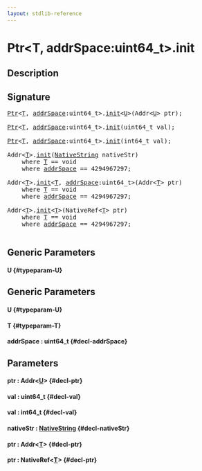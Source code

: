 ```yaml
---
layout: stdlib-reference
---
```


# Ptr\<T, addrSpace:uint64\_t\>\.init

## Description





## Signature 

<pre>
<a href="/stdlib-reference/types/Ptr/index" class="code_type">Ptr</a>&lt;<a href="/stdlib-reference/types/Ptr/index#typeparam-T" class="code_type">T</a>, <a href="/stdlib-reference/types/Ptr/index#decl-addrSpace" class="code_var">addrSpace</a>:uint64_t&gt;.<a href="/stdlib-reference/types/Ptr/init">init</a>&lt;<a href="/stdlib-reference/types/Ptr/init#typeparam-U" class="code_type">U</a>&gt;(Addr&lt;<a href="/stdlib-reference/types/Ptr/init#typeparam-U" class="code_type">U</a>&gt; ptr);

<a href="/stdlib-reference/types/Ptr/index" class="code_type">Ptr</a>&lt;<a href="/stdlib-reference/types/Ptr/index#typeparam-T" class="code_type">T</a>, <a href="/stdlib-reference/types/Ptr/index#decl-addrSpace" class="code_var">addrSpace</a>:uint64_t&gt;.<a href="/stdlib-reference/types/Ptr/init">init</a>(uint64_t val);

<a href="/stdlib-reference/types/Ptr/index" class="code_type">Ptr</a>&lt;<a href="/stdlib-reference/types/Ptr/index#typeparam-T" class="code_type">T</a>, <a href="/stdlib-reference/types/Ptr/index#decl-addrSpace" class="code_var">addrSpace</a>:uint64_t&gt;.<a href="/stdlib-reference/types/Ptr/init">init</a>(int64_t val);

Addr&lt;<a href="/stdlib-reference/types/Ptr/index#typeparam-T" class="code_type">T</a>&gt;.<a href="/stdlib-reference/types/Ptr/init">init</a>(<a href="/stdlib-reference/types/NativeString/index" class="code_type">NativeString</a> nativeStr)
    <span class='code_keyword'>where</span> <a href="/stdlib-reference/types/Ptr/index#typeparam-T" class="code_type">T</a> == void
    <span class='code_keyword'>where</span> <a href="/stdlib-reference/types/Ptr/index#decl-addrSpace" class="code_var">addrSpace</a> == 4294967297;

Addr&lt;<a href="/stdlib-reference/types/Ptr/index#typeparam-T" class="code_type">T</a>&gt;.<a href="/stdlib-reference/types/Ptr/init">init</a>&lt;<a href="/stdlib-reference/types/Ptr/index#typeparam-T" class="code_type">T</a>, <a href="/stdlib-reference/types/Ptr/index#decl-addrSpace" class="code_var">addrSpace</a>:uint64_t&gt;(Addr&lt;<a href="/stdlib-reference/types/Ptr/index#typeparam-T" class="code_type">T</a>&gt; ptr)
    <span class='code_keyword'>where</span> <a href="/stdlib-reference/types/Ptr/index#typeparam-T" class="code_type">T</a> == void
    <span class='code_keyword'>where</span> <a href="/stdlib-reference/types/Ptr/index#decl-addrSpace" class="code_var">addrSpace</a> == 4294967297;

Addr&lt;<a href="/stdlib-reference/types/Ptr/index#typeparam-T" class="code_type">T</a>&gt;.<a href="/stdlib-reference/types/Ptr/init">init</a>&lt;<a href="/stdlib-reference/types/Ptr/index#typeparam-T" class="code_type">T</a>&gt;(NativeRef&lt;<a href="/stdlib-reference/types/Ptr/index#typeparam-T" class="code_type">T</a>&gt; ptr)
    <span class='code_keyword'>where</span> <a href="/stdlib-reference/types/Ptr/index#typeparam-T" class="code_type">T</a> == void
    <span class='code_keyword'>where</span> <a href="/stdlib-reference/types/Ptr/index#decl-addrSpace" class="code_var">addrSpace</a> == 4294967297;

</pre>

## Generic Parameters

#### U {#typeparam-U}

## Generic Parameters

#### U {#typeparam-U}
#### T {#typeparam-T}
#### addrSpace  : uint64\_t {#decl-addrSpace}

## Parameters

#### ptr  : Addr\<[U](/stdlib-reference/types/Ptr/init#typeparam-U)\> {#decl-ptr}
#### val  : uint64\_t {#decl-val}
#### val  : int64\_t {#decl-val}
#### nativeStr  : [NativeString](/stdlib-reference/types/NativeString/index) {#decl-nativeStr}
#### ptr  : Addr\<[T](/stdlib-reference/types/Ptr/index#typeparam-T)\> {#decl-ptr}
#### ptr  : NativeRef\<[T](/stdlib-reference/types/Ptr/index#typeparam-T)\> {#decl-ptr}

